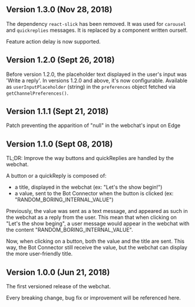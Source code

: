 ## Version 1.3.0 (Nov 28, 2018)

The dependency `react-slick` has been removed. It was used for `carousel` and `quickreplies` messages. It is replaced by a component written ourself.

Feature action delay is now supported.

## Version 1.2.0 (Sept 26, 2018)

Before version 1.2.0, the placeholder text displayed in the user's input was 'Write a reply'.
In versions 1.2.0 and above, it's now configurable.
Available as `userInputPlaceholder` (string) in the `preferences` object fetched via `getChannelPreferences()`.

## Version 1.1.1 (Sept 21, 2018)

Patch preventing the apparition of "null" in the webchat's input on Edge

## Version 1.1.0 (Sept 08, 2018)

TL;DR: Improve the way buttons and quickReplies are handled by the webchat.

A button or a quickReply is composed of:

- a title, displayed in the webchat (ex: "Let's the show begin!")
- a value, sent to the Bot Connector when the button is clicked (ex: "RANDOM_BORING_INTERNAL_VALUE")

Previously, the value was sent as a text message, and appeared as such in the webchat as a reply from the user. This mean that when clicking on "Let's the show beging", a user message would appear in the webchat with the content "RANDOM_BORING_INTERNAL_VALUE".

Now, when clicking on a button, both the value and the title are sent. This way, the Bot Connector still receive the value, but the webchat can display the more user-friendly title.

## Version 1.0.0 (Jun 21, 2018)

The first versioned release of the webchat.

Every breaking change, bug fix or improvement will be referenced here.
